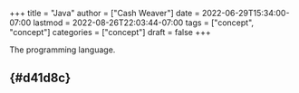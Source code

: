 +++
title = "Java"
author = ["Cash Weaver"]
date = 2022-06-29T15:34:00-07:00
lastmod = 2022-08-26T22:03:44-07:00
tags = ["concept", "concept"]
categories = ["concept"]
draft = false
+++

The programming language.


##  {#d41d8c}
